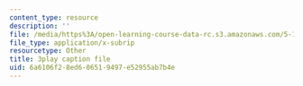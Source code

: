 ```yaml
---
content_type: resource
description: ''
file: /media/https%3A/open-learning-course-data-rc.s3.amazonaws.com/5-111-principles-of-chemical-science-fall-2008/6a6106f28ed606519497e52955ab7b4e_l_oKZG_PqlA.srt
file_type: application/x-subrip
resourcetype: Other
title: 3play caption file
uid: 6a6106f2-8ed6-0651-9497-e52955ab7b4e
---
```

